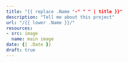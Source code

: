 ```yaml
---
title: "{{ replace .Name "-" " " | title }}"
description: "Tell me about this project"
url: "/{{ lower .Name }}/"
resources:
- src: image
  name: main image
date: {{ .Date }}
draft: true
---
```

